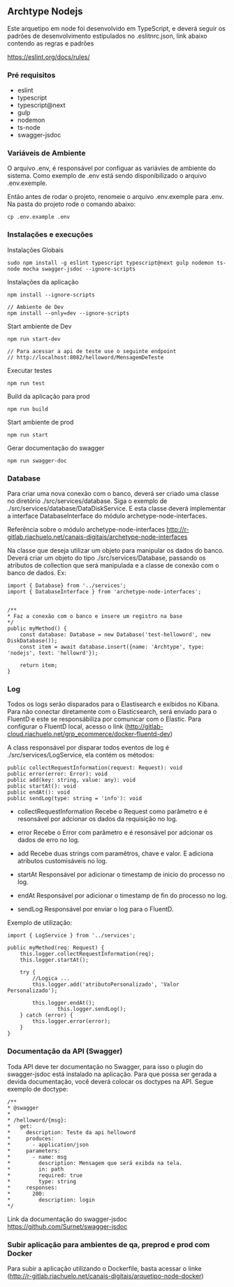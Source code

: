 ## Archtype Nodejs
Este arquetipo em node foi desenvolvido em TypeScript, e deverá seguir os padrões de desenvolvimento estipulados no .eslitnrc.json, link abaixo contendo as regras e padrões

https://eslint.org/docs/rules/


### Pré requisitos
* eslint
* typescript
* typescript@next
* gulp
* nodemon
* ts-node
* swagger-jsdoc


### Variáveis de Ambiente
O arquivo .env, é responsável por configuar as variávies de ambiente do sistema. Como exemplo de .env está sendo disponibilizado o arquivo .env.exemple.

Então antes de rodar o projeto, renomeie o arquivo .env.exemple para .env. Na pasta do projeto rode o comando abaixo:

```
cp .env.example .env
```


### Instalações e execuções
Instalações Globais
```
sudo npm install -g eslint typescript typescript@next gulp nodemon ts-node mocha swagger-jsdoc --ignore-scripts
```

Instalações da aplicação
```
npm install --ignore-scripts

// Ambiente de Dev
npm install --only=dev --ignore-scripts
```

Start ambiente de Dev
```
npm run start-dev

// Para acessar a api de teste use o seguinte endpoint
// http://localhost:8082/helloword/MensagemDeTeste
```

Executar testes
```
npm run test
```

Build da aplicação para prod
```
npm run build
```

Start ambiente de prod
```
npm run start
```

Gerar documentação do swagger
```
npm run swagger-doc
```


### Database
Para criar uma nova conexão com o banco, deverá ser criado uma classe no diretório ./src/services/database. Siga o exemplo de ./src/services/database/DataDiskService. E esta classe deverá implementar a interface DatabaseInterface do módulo archetype-node-interfaces.

Referência sobre o módulo archetype-node-interfaces http://r-gitlab.riachuelo.net/canais-digitais/archetype-node-interfaces

Na classe que deseja utilizar um objeto para manipular os dados do banco.  Deverá criar um objeto do tipo ./src/services/Database, passando os atributos de collection que será manipulada e a classe de conexão com o banco de dados. Ex:

```
import { Database} from '../services';
import { DatabaseInterface } from 'archetype-node-interfaces';


/**
* Faz a conexão com o banco e insere um registro na base
*/
public myMethod() {
	const database: Database = new Database('test-helloword', new DiskDatabase());
	const item = await database.insert({name: 'Archtype', type: 'nodejs', text: 'hellowrd'});

	return item;
}

```


### Log
Todos os logs serão disparados para o Elastisearch e exibidos no Kibana. Para não conectar diretamente com o Elasticsearch, será enviado para o FluentD e este se responsábiliza por comunicar com o Elastic. Para configurar o FluentD local, acesso o link (http://gitlab-cloud.riachuelo.net/grp_ecommerce/docker-fluentd-dev)

A class responsável por disparar todos eventos de log é ./src/services/LogService, ela contém os métodos:

```
public collectRequestInformation(request: Request): void
public error(error: Error): void 
public add(key: string, value: any): void
public startAt(): void
public endAt(): void
public sendLog(type: string = 'info'): void

```

* collectRequestInformation 
Recebe o Request como parâmetro e é resonsável por adcionar os dados da requisição no log.

* error
Recebe o Error com parâmetro e é resonsável por adcionar os dados de erro no log.

* add
Recebe duas strings com paramêtros, chave e valor. E adiciona atributos customisáveis no log.

* startAt
Responsável por adicionar o timestamp de inicio do processo no log.

* endAt
Responsável por adicionar o timestamp de fin do processo no log.

* sendLog
Responsável por enviar o log para o FluentD.

Exemplo de utilização:

```
import { LogService } from '../services';

public myMethod(req: Request) {
	this.logger.collectRequestInformation(req);
	this.logger.startAt();

	try {
		//Logica ...
		this.logger.add('atributoPersonalizado', 'Valor Personalizado');

		this.logger.endAt();
            	this.logger.sendLog();
	} catch (error) {
		this.logger.error(error);
	}
}

```


### Documentação da API (Swagger)
Toda API deve ter documentação no Swagger, para isso o plugin do swagger-jsdoc está instalado na aplicação. Para que possa ser gerada a devida documentação, você deverá colocar os doctypes na API. Segue exemplo de doctype:

```
/**
* @swagger
*
* /helloword/{msg}:
*   get:
*     description: Teste da api helloword
*     produces:
*       - application/json
*     parameters:
*       - name: msg
*         description: Mensagem que será exibda na tela.
*         in: path
*         required: true
*         type: string
*     responses:
*       200:
*         description: login
*/
```

Link da documentação do swagger-jsdoc https://github.com/Surnet/swagger-jsdoc



### Subir aplicação para ambientes de qa, preprod e prod com Docker
Para subir a aplicação utilizando o Dockerfile, basta acessar o linke (http://r-gitlab.riachuelo.net/canais-digitais/arquetipo-node-docker)